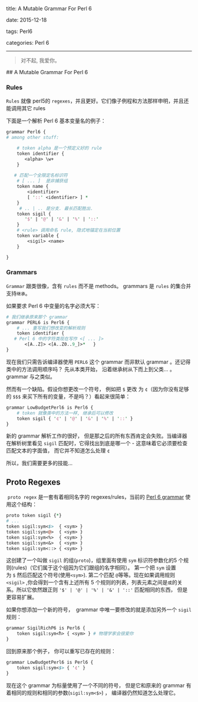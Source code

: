 title:  A Mutable Grammar For Perl 6

date: 2015-12-18

tags: Perl6

categories: Perl 6

---

<blockquote class='blockquote-center'>对不起, 我爱你。</blockquote>

## A Mutable Grammar For Perl 6

###  Rules

`Rules` 就像 perl5的 `regexes`，并且更好。它们像子例程和方法那样申明，并且还能调用其它 rules

下面是一个解析 Perl 6 基本变量名的例子：

``` perl
grammar Perl6 {   
# among other stuff:

    # token alpha 是一个预定义好的 rule
    token identifier {           
       <alpha> \w+     
    }    
    
   # 匹配一个全限定名标识符
    # [ ... ]  是非捕获组
    token name {        
        <identifier>         
        [ '::' <identifier> ] *     
    } 
     # .. | .. 是分支. 最长匹配胜出.
    token sigil {        
       '$' | '@' | '&' | '%' | '::'    
    }    
    # <rule> 调用命名 rule, 隐式地锚定在当前位置
    token variable {       
        <sigil> <name>  
    }

} 
```

### Grammars

`Grammar` 跟类很像，含有 `rules` 而不是 methods。 grammars 是 `rules` 的集合并支持`继承`。

如果要求 Perl 6 中变量的名字必须大写：

``` perl
# 我们继承原来那个 grammar
grammar PERL6 is Perl6 {    
    # ... 重写我们想改变的解析规则
    token identifier {        
   # Perl 6 中的字符类现在写作 <[ ... ]>         
       <[A..Z]> <[A..Z0..9_]>*   }
}
```

现在我们只需告诉编译器使用 `PERL6` 这个 grammar 而非默认 grammar 。还记得类中的方法调用顺序吗？ 先从本类开始， 沿着继承树从下而上到父类... 。 grammar 与之类似。

然而有一个缺陷。假设你想更改一个符号， 例如把 `$` 更改 为 `¢`（因为你没有足够的 `$$$` 来买下所有的变量，不是吗？）看起来很简单：

``` perl
grammar LowBudgetPerl6 is Perl6 {
    # token 就像类中的方法一样, 继承后可以修改
    token sigil { '¢' | '@' | '&' | '%' | '::' }
}
```

新的 grammar 解析工作的很好， 但是那之后的所有东西肯定会失败。当编译器在解析树里看见 `sigil` 匹配时，它得找出到底是哪一个 - 这意味着它必须要检查匹配文本的字面值， 而它并不知道怎么处理 `¢`

所以，我们需要更多的技能...

## Proto Regexes

 `proto regex` 是一套有着相同名字的 regexes/rules，当前的 [Perl 6 grammar](http://svn.pugscode.org/pugs/src/perl6/STD.pm) 使用这个结构：

``` perl
proto token sigil {*}
# ...
token sigil:sym<$>  { <sym> }
token sigil:sym<@>  { <sym> }
token sigil:sym<%>  { <sym> }
token sigil:sym<&>  { <sym> }
token sigil:sym<::> { <sym> }

```

这创建了一个叫做 `sigil` 的组(`proto`)，组里面有使用 `sym` 标识符参数化的5 个规则(rules)（它们属于这个组因为它们跟组的名字相同）。 第一个把 `sym` 设置为 `$` 然后匹配这个符号(使用`<sym>`). 第二个匹配 `@`等等。现在如果调用规则 `<sigil>` ,你会得到一个含有上述所有 5 个规则的列表，列表元素之间是`或`的关系。所以它依然跟正则 `'$' | '@' | '%' | '&' | '::'` 匹配相同的东西， 但是更容易扩展。

如果你想添加一个新的符号，  grammar 中唯一要修改的就是添加另外一个 `sigil`规则： 

``` perl
grammar SigilRichP6 is Perl6 {
    token sigil:sym<ħ> { <sym> } # 物理学家会很爱你
}
```

回到原来那个例子， 你可以重写已存在的规则：

``` perl
grammar LowBudgetPerl6 is Perl6 {
    token sigil:sym<$> { '¢' }
}

```

现在这个 grammar 为标量使用了一个不同的符号， 但是它和原来的 grammar 有着相同的规则和相同的参数(`sigil:sym<$>`) ， 编译器仍然知道怎么处理它。


